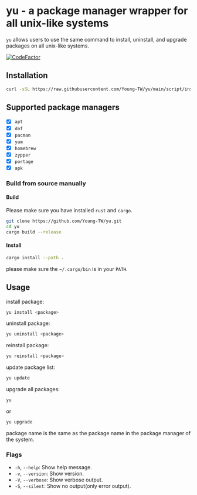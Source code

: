 # yu - a package manager wrapper for all unix-like systems

`yu` allows users to use the same command to install, uninstall, and upgrade packages on all unix-like systems.

[![CodeFactor](https://www.codefactor.io/repository/github/young-tw/yu/badge)](https://www.codefactor.io/repository/github/young-tw/yu)

## Installation

```bash
curl -sSL https://raw.githubusercontent.com/Young-TW/yu/main/script/install.sh | bash
```

## Supported package managers

- [x] `apt`
- [x] `dnf`
- [x] `pacman`
- [x] `yum`
- [x] `homebrew`
- [x] `zypper`
- [x] `portage`
- [x] `apk`

### Build from source manually

#### Build

Please make sure you have installed `rust` and `cargo`.

```bash
git clone https://github.com/Young-TW/yu.git
cd yu
cargo build --release
```

#### Install

```bash
cargo install --path .
```

please make sure the `~/.cargo/bin` is in your `PATH`.

## Usage

install package:

```bash
yu install <package>
```

uninstall package:

```bash
yu uninstall <package>
```

reinstall package:

```bash
yu reinstall <package>
```

update package list:

```bash
yu update
```

upgrade all packages:

```bash
yu
```

or

```bash
yu upgrade
```

package name is the same as the package name in the package manager of the system.

### Flags

- `-h`, `--help`: Show help message.
- `-v`, `--version`: Show version.
- `-V`, `--verbose`: Show verbose output.
- `-S`, `--silent`: Show no output(only error output).
